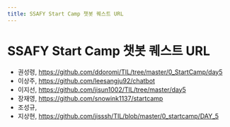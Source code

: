 ```yaml
---
title: SSAFY Start Camp 챗봇 퀘스트 URL
---
```


# SSAFY Start Camp 챗봇 퀘스트 URL


* 권성령, https://github.com/ddoromi/TIL/tree/master/0_StartCamp/day5
* 이상주, https://github.com/leesangju92/chatbot
* 이지선, https://github.com/jisun1002/TIL/tree/master/day5
* 장재영, https://github.com/snowink1137/startcamp
* 조성규, 
* 지상현, https://github.com/jisssh/TIL/blob/master/0_startcamp/DAY_5
